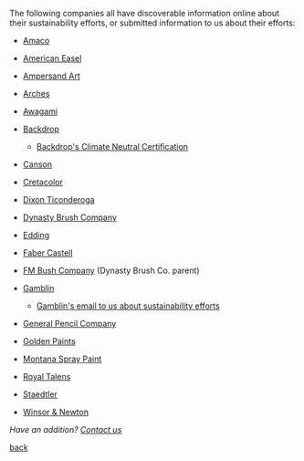 The following companies all have discoverable information online about their
sustainability efforts, or submitted information to us about their efforts:

- [Amaco](https://s3.amazonaws.com/amacobrent/section_images/attachments/2934/original_Socially_Responsible_Manufacturing_.pdf?1433186740)

- [American Easel](https://americaneasel.com/about-us.aspx)

- [Ampersand Art](https://ampersandart.com/we-care-about-the-environment.php)

- [Arches](https://arches-papers.com/arches-vs-sustainable-development/)

- [Awagami](https://awagami.com/pages/about-us)

- [Backdrop](https://www.backdrophome.com/pages/about)
  - [Backdrop's Climate Neutral Certification](https://www.climateneutral.org/brand/backdrop)

- [Canson](https://en.canson.com/commitments/combating-climate-change)

- [Cretacolor](https://www.cretacolor.com/en/passion-en/umweltschutz/)

- [Dixon Ticonderoga](https://dixonticonderogacompany.com/terracycle/)

- [Dynasty Brush Company](https://dynastybrush.com/company/)

- [Edding](https://www.edding.com/company/sustainability/environment/)

- [Faber Castell](https://www.fabercastell.com/pages/sustainability)

- [FM Bush Company](https://www.fmbrush.com/company/) (Dynasty Brush Co. parent)

- [Gamblin](https://gamblincolors.com/reclaimed-earth-colors/)
  - [Gamblin's email to us about sustainability efforts](./gamblin.txt)

- [General Pencil Company](https://www.generalpencil.com/values.html)

- [Golden Paints](https://goldenpaints.com/healthsafety_health_index)

- [Montana Spray Paint](https://www.montana-cans.com/en/safety-environment)

- [Royal Talens](https://www.royaltalens.com/en/about-us/sustainability/)

- [Staedtler](https://www.staedtler.com/intl/en/company/about-staedtler/sustainability-and-protection-of-the-environment/)

- [Winsor & Newton](https://www.winsornewton.com/na/heritage/our-ethics/)

_Have an addition?_ <a href="mailto:ourcityourmayor@gmail.com?Subject=Addition%20to%20statements%database">_Contact us_</a> 

[back](./)
